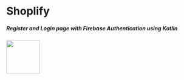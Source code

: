 # Shoplify
##### Register and Login page with Firebase Authentication using Kotlin
<img src="https://user-images.githubusercontent.com/105711066/169649603-6862b9e3-6f01-4738-9270-f51a053f4b90.jpg" width="88">
